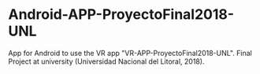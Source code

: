 # Android-APP-ProyectoFinal2018-UNL
App for Android to use the VR app "VR-APP-ProyectoFinal2018-UNL". Final Project at university (Universidad Nacional del Litoral, 2018).
